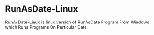 # RunAsDate-Linux
RunAsDate-Linux is linux version of RunAsDate Program From Windows which Runs Programs On Perticular Date.
